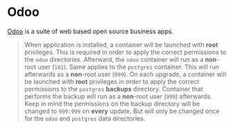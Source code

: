 # Odoo

[Odoo](https://odoo.com) is a suite of web based open source business apps.

> When application is installed, a container will be launched with **root** privileges.
> This is required in order to apply the correct permissions to the `odoo` directories.
> Afterward, the `odoo` container will run as a **non**-root user (`101`).
> Same applies to the `postgres` container. This will run afterwards as a **non**-root user (`999`).
> On each upgrade, a container will be launched with **root** privileges in order to apply the correct
> permissions to the `postgres` **backups** directory. Container that performs the backup will run as a **non**-root user (`999`) afterwards.
> Keep in mind the permissions on the backup directory will be changed to `999:999` on **every** update.
> But will only be changed once for the `odoo` and `postgres` data directories.
